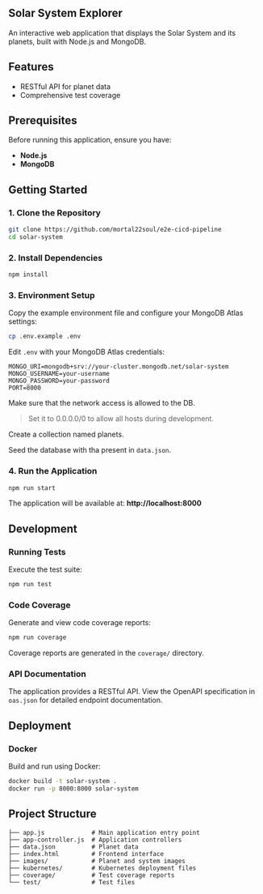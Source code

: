 ## Solar System Explorer

An interactive web application that displays the Solar System and its planets, built with Node.js and MongoDB.

## Features

- RESTful API for planet data
- Comprehensive test coverage

## Prerequisites

Before running this application, ensure you have:

- **Node.js**
- **MongoDB**

## Getting Started

### 1. Clone the Repository

```bash
git clone https://github.com/mortal22soul/e2e-cicd-pipeline
cd solar-system
```

### 2. Install Dependencies

```bash
npm install
```

### 3. Environment Setup

Copy the example environment file and configure your MongoDB Atlas settings:

```bash
cp .env.example .env
```

Edit `.env` with your MongoDB Atlas credentials:

```env
MONGO_URI=mongodb+srv://your-cluster.mongodb.net/solar-system
MONGO_USERNAME=your-username
MONGO_PASSWORD=your-password
PORT=8000
```

Make sure that the network access is allowed to the DB.

> Set it to 0.0.0.0/0 to allow all hosts during development.

Create a collection named planets.

Seed the database with tha present in `data.json`.

### 4. Run the Application

```bash
npm run start
```

The application will be available at: **http://localhost:8000**

## Development

### Running Tests

Execute the test suite:

```bash
npm run test
```

### Code Coverage

Generate and view code coverage reports:

```bash
npm run coverage
```

Coverage reports are generated in the `coverage/` directory.

### API Documentation

The application provides a RESTful API. View the OpenAPI specification in `oas.json` for detailed endpoint documentation.

## Deployment

### Docker

Build and run using Docker:

```bash
docker build -t solar-system .
docker run -p 8000:8000 solar-system
```

## Project Structure

```
├── app.js             # Main application entry point
├── app-controller.js  # Application controllers
├── data.json          # Planet data
├── index.html         # Frontend interface
├── images/            # Planet and system images
├── kubernetes/        # Kubernetes deployment files
├── coverage/          # Test coverage reports
└── test/              # Test files
```
